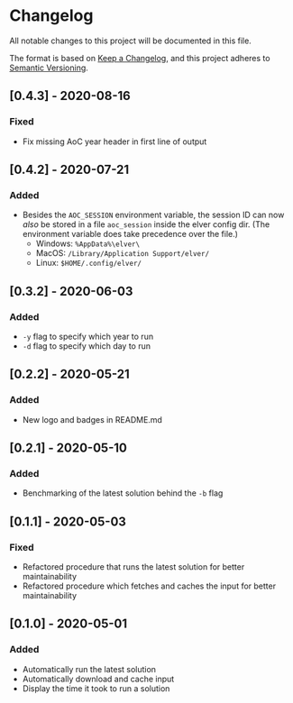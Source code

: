 # Changelog
All notable changes to this project will be documented in this file.

The format is based on [Keep a Changelog](https://keepachangelog.com/en/1.0.0/),
and this project adheres to [Semantic Versioning](https://semver.org/spec/v2.0.0.html).

## [0.4.3] - 2020-08-16
### Fixed
 - Fix missing AoC year header in first line of output

## [0.4.2] - 2020-07-21
### Added
- Besides the `AOC_SESSION` environment variable, the session ID can now
  _also_ be stored in a file `aoc_session` inside the elver config dir. (The
  environment variable does take precedence over the file.)
    - Windows: `%AppData%\elver\`
    - MacOS: `/Library/Application Support/elver/`
    - Linux: `$HOME/.config/elver/`

## [0.3.2] - 2020-06-03
### Added
- `-y` flag to specify which year to run
- `-d` flag to specify which day to run

## [0.2.2] - 2020-05-21
### Added
- New logo and badges in README.md

## [0.2.1] - 2020-05-10
### Added
- Benchmarking of the latest solution behind the `-b` flag

## [0.1.1] - 2020-05-03
### Fixed
- Refactored procedure that runs the latest solution for better maintainability
- Refactored procedure which fetches and caches the input for better maintainability

## [0.1.0] - 2020-05-01
### Added
- Automatically run the latest solution
- Automatically download and cache input
- Display the time it took to run a solution
